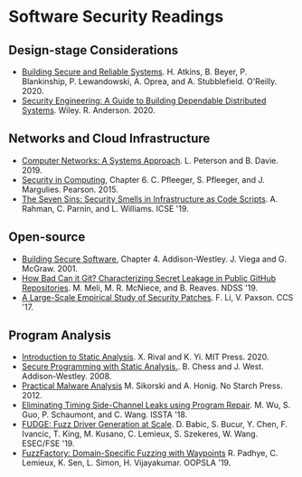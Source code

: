 # Software Security Readings

## Design-stage Considerations
- [Building Secure and Reliable Systems](https://landing.google.com/sre/static/pdf/Building_Secure_and_Reliable_Systems.pdf).
  H. Atkins, B. Beyer, P. Blankinship, P. Lewandowski, A. Oprea, and A. Stubblefield. O'Reilly. 2020.
- [Security Engineering: A Guide to Building Dependable Distributed Systems](https://www.cl.cam.ac.uk/~rja14/book.html).
  Wiley. R. Anderson. 2020.

## Networks and Cloud Infrastructure
- [Computer Networks: A Systems Approach](https://book.systemsapproach.org/).
  L. Peterson and B. Davie. 2019.
- [Security in Computing](https://www.pearson.com/us/higher-education/program/Pfleeger-Security-in-Computing-5th-Edition/PGM25284.html), Chapter 6.
  C. Pfleeger, S. Pfleeger, and J. Margulies. Pearson. 2015.
- [The Seven Sins: Security Smells in Infrastructure as Code Scripts](https://akondrahman.github.io/papers/icse19_slic.pdf).
  A. Rahman, C. Parnin, and L. Williams. ICSE '19.

## Open-source
- [Building Secure Software](https://www.amazon.com/Building-Secure-Software-Addison-wesley-Professional/dp/0321774957), Chapter 4.
  Addison-Westley. J. Viega and G. McGraw. 2001.
- [How Bad Can it Git? Characterizing Secret Leakage in Public GitHub Repositories](https://pdfs.semanticscholar.org/e43b/9221f62b9075357dc53ec3d1edf4d856a38c.pdf).
  M. Meli, M. R. McNiece, and B. Reaves. NDSS '19.
- [A Large-Scale Empirical Study of Security Patches](https://dl.acm.org/doi/abs/10.1145/3133956.3134072).
  F. Li, V. Paxson. CCS '17.

## Program Analysis
- [Introduction to Static Analysis](https://mitpress.mit.edu/books/introduction-static-analysis).
  X. Rival and K. Yi. MIT Press. 2020.
- [Secure Programming with Static Analysis.](https://www.amazon.com/Secure-Programming-Static-Analysis-Brian/dp/0321424778).
  B. Chess and J. West. Addison-Westley. 2008.
- [Practical Malware Analysis](https://nostarch.com/malware)
  M. Sikorski and A. Honig. No Starch Press. 2012.
- [Eliminating Timing Side-Channel Leaks using Program Repair](https://meng-wu.github.io/file/WuGSW18.pdf).
  M. Wu, S. Guo, P. Schaumont, and C. Wang. ISSTA '18.
- [FUDGE: Fuzz Driver Generation at Scale](https://research.google/pubs/pub48314/).
  D. Babic, S. Bucur, Y. Chen, F. Ivancic, T. King, M. Kusano, C. Lemieux, S. Szekeres, W. Wang. ESEC/FSE '19.
- [FuzzFactory: Domain-Specific Fuzzing with Waypoints](https://dl.acm.org/doi/pdf/10.1145/3360600)
  R. Padhye, C. Lemieux, K. Sen, L. Simon, H. Vijayakumar. OOPSLA '19.

